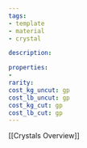 ```yaml
---
tags:
- template
- material
- crystal

description: 

properties:
- 
rarity: 
cost_kg_uncut: gp
cost_lb_uncut: gp
cost_kg_cut: gp
cost_lb_cut: gp
---
```

[[Crystals Overview]]